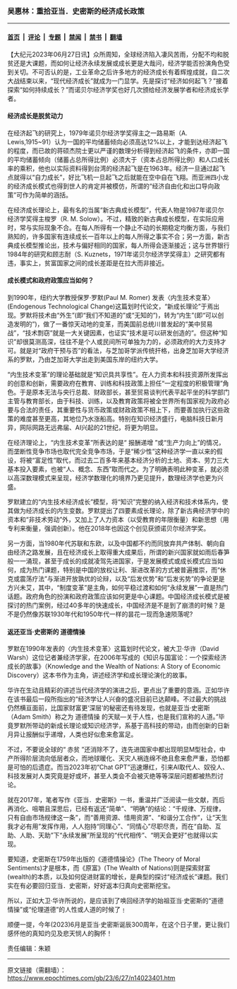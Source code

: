 ### 吴惠林：重拾亚当．史密斯的经济成长政策

---

#### [首页](../../../..?n14023401) &nbsp;|&nbsp; [评论](../../../../../epoch-comment?n14023401) &nbsp;|&nbsp; [专题](../../../../../epoch-special?n14023401) &nbsp;|&nbsp; [禁闻](../../../../../epoch-news?n14023401) &nbsp;|&nbsp; [禁书](../../../../../books?n14023401) &nbsp;|&nbsp; [翻墙](https://github.com/gfw-breaker/nogfw/blob/master/README.md?n14023401)


<div class="post_content" id="artbody" itemprop="articleBody">
 <!-- article content begin -->
 <p>
  【大纪元2023年06月27日讯】众所周知，全球经济陷入凄风苦雨，分配不均和脱贫还是大课题，而如何让经济永续发展或成长更是大哉问，经济学能否扮演角色受到关切。不可否认的是，工业革命之后许多地方的经济成长有着辉煌成就，自二次大战结束以来，“现代经济成长”就成为一门显学。先是探讨“经济如何起飞？”接着探索“如何持续成长？”而诺贝尔经济学奖也好几次颁给经济发展学者和经济成长学者。
 </p>
 <h4>
  经济成长是脱贫动力
 </h4>
 <p>
  在经济起飞的研究上，1979年诺贝尔经济学奖得主之一路易斯（A. Lewis,1915~91）认为一国的平均储蓄倾向必须高达12%以上，才能到达经济起飞的程度，而已故的蒋硕杰院士更以严谨的数理分析得到经济起飞的条件，亦即一国的平均储蓄倾向（储蓄占总所得比例）必须大于（资本占总所得比例）和人口成长率的乘积，他也以实际资料得到台湾的经济起飞是在1963年。经济一旦通过起飞点就得以“自力成长”，好比飞机一旦起飞之后就能在空中自在飞翔。而亚洲四小龙的经济成长模式也得到世人的肯定并被模仿，所谓的“经济自由化和出口导向政策”可作为简单的涵括。
 </p>
 <p>
  在经济成长理论上，最有名的当属“新古典成长模型”，代表人物是1987年诺贝尔经济学奖得主梭罗（R. M. Solow）。不过，精致的新古典成长模型，在实际应用时，常与实际现象不合。在每人所得有一个静止不动的长期稳定均衡方面，与我们熟知的，许多国家有连续成长一百年以上的每人所得之事实不合；另一方面，新古典成长模型推论出，技术与偏好相同的国家，每人所得会逐渐接近；这与世界银行1984年的研究和顾志耐（S. Kuznets，1971年诺贝尔经济学奖得主）之研究都有违，事实上，贫富国家之间的成长差距是在拉大而非接近。
 </p>
 <h4>
  成长模式和政府政策应当如何？
 </h4>
 <p>
  到1990年，纽约大学教授保罗·罗默(Paul M. Romer) 发表〈内生技术变革〉(Endogenous Technological Change)这篇划时代论文，“新成长理论”于焉出现。罗默将技术由“外生”(即“我们不知道的”或“无知的”)，转为“内生”(即“可以创造发明的”)，做了一番惊天动地的变革，而美国前总统川普发起的“美中贸易战”，“技术剽窃”就是一大关键因素，也证实“技术是可以研发创造的”。但这种“知识”却很莫测高深，往往不是个人或民间所可单独为力的，必须政府的大力支持才可。就是对“政府干预与否”的看法，与芝加哥学派传统扞格，出身芝加哥大学经济系的罗默，乃由芝加哥大学出走到美国东岸的纽约大学。
 </p>
 <p>
  “内生技术变革”的理论基础就是“知识具共享性”。在人力资本和科技资源所发挥出的创意和创新，需要政府在教育、训练和科技政策上担任“一定程度的积极管理”角色。于是原本无法与央行总裁、财政部长，甚至贸易谈判代表平起平坐的科学部门主管与教育部长，由于科技、训练，以及教育政策将被全世界所有国家视为政府必要与合法的责任，其重要性与货币政策或财政政策不相上下，而要善加执行这些政策的难度甚至更高，其地位乃水涨船高。特别在知识经济盛行，电脑科技日新月异，网际网路无远弗届、AI兴起的21世纪，将更为明显。
 </p>
 <p>
  在经济理论上，“内生技术变革”所表达的是“
  <ok href="https://www.epochtimes.com/gb/tag/%E6%8A%A5%E9%85%AC%E9%80%92%E5%A2%9E.html">
   报酬递增
  </ok>
  ”或“生产力向上”的情况，而垄断性竞争市场也取代完全竞争市场，于是“稀少性”这种经济学一直以来的假设，将被“富足性”取代，而过去二百多年来基本经济分析的土地、资本、劳力三大基本投入要素，也被“人、概念、东西”取而代之。为了明确表明此种变革，就必须以高深数理模式来呈现，经济学数理化的境界乃更见提升，数理经济学也更为兴盛。
 </p>
 <p>
  罗默建立的“内生技术经济成长”模型，将“知识”完整的纳入经济和技术体系内，使其做为经济成长的内生变数。罗默提出了四要素成长理论，除了新古典经济学中的资本和“非技术劳动”外，又加上了人力资本（以受教育的年限衡量）和新思想（用专利来衡量，强调创新）。他在2018年也因这个创见获颁诺贝尔经济学奖。
 </p>
 <p>
  另一方面，当1980年代苏联和东欧，以及中国都不约而同放弃共产体制、朝向自由经济之路发展，且在经济成长上取得重大成果后，所谓的新兴国家就如雨后春笋般一一涌现，甚至于成长的成就凌驾先进国家，于是发展模式或成长模式应当如何，成为热门课题，特别是中国的放权让利、渐进改革的方式被普遍推崇，而“休克或震荡疗法”与渐进开放孰优的论辩，以及“后发优势”和“后发劣势”的争论更是方兴未艾，其中，“制度变革”是主角，如何平稳过渡和如何“永续发展”一直是热门话题。政府角色的扮演和政府政策应该如何更是中心课题。中国经济成长模式是被探讨的热门案例，经过40多年的快速成长，中国经济是不是到了崩溃的时候？是不是仍然像苏联1930年代和1950年代一样的昙花一现而急速陨落呢?
 </p>
 <h4>
  返还亚当·史密斯的
  <ok href="https://www.epochtimes.com/gb/tag/%E9%81%93%E5%BE%B7%E6%83%85%E6%93%8D.html">
   道德情操
  </ok>
 </h4>
 <p>
  罗默在1990年发表的〈内生技术变革〉这篇划时代论文，被大卫‧华许（David Warsh）这位记者兼经济学家，在2006年写成的《知识与国富论：一个探索经济成长的故事》（Knowledge and the Wealth of Nations: A Story of Economic Discovery）这本书作为主角，讲述经济学和成长理论演化的故事。
 </p>
 <p>
  华许在生动且精彩的讲述当代经济学的演进之后，更点出了重要的意涵。正如华许在该书最后一段所指出的“经济学让人兴奋的盛况目前已达颠峰。不过最大的挑战仍然横亘面前，比国家财富更‘深层’的秘密还有待发现，也就是亚当‧史密斯（Adam Smith）称之为
  <ok href="https://www.epochtimes.com/gb/tag/%E9%81%93%E5%BE%B7%E6%83%85%E6%93%8D.html">
   道德情操
  </ok>
  的天赋—关于人性，也是我们宣称的人道。”毕竟罗默所带动的新成长理论或知识经济学，系基于高科技的带动，由而创新的日新月异让报酬似乎递增，人类也好似愈来愈富足。
 </p>
 <p>
  不过，不要说全球的“
  <ok href="https://www.epochtimes.com/gb/tag/%E8%B5%A4%E8%B4%AB.html">
   赤贫
  </ok>
  ”还消除不了，连先进国家中都出现明显M型社会，中产所得阶层流向低层者众，而地球暖化、天灾人祸连绵不绝且愈来愈严重，恐怕都是可怕的后遗症。而当2023年初“Chat GPT”迅速爆红，引来AI取代人、奴役人、科技发展对人类究竟是好或坏，甚至人类会不会被灭绝等等深层问题都被热烈讨论。
 </p>
 <p>
  就在2017年，笔者写作《亚当．史密斯》一书，重温并广泛阅读一些文献，而后再消化、咀嚼且深思后，已经有返还“简单”、“明确”的结论：“千规律、万规律，只有自由市场规律这一条”，而“善用资源、惜用资源”、“和谐分工合作”，让“天生我才必有用”发挥作用，人人抱持“同理心”、“同情心”尽职尽责，而在“自助、互助、人助、天助”下“永续发展”所呈现的“代代相传”、“明天会更好”也就得以实现。
 </p>
 <p>
  要知道，史密斯在1759年出版的《道德情操论》(The Theory of Moral Sentiments)才是根本，而《原富》(The Wealth of Nations)则是探索财富(wealth)的本质，以及如何促进财富的增长，是典型的探讨“经济成长”课题。我们实在有必要回归亚当．史密斯，好好返本归真向史密斯挖宝。
 </p>
 <p>
  所以，正如大卫·华许所说的，是应该到了唤回经济学的始祖亚当‧史密斯的“道德情操”或“伦理道德”的人性或人道的时候了﹗
 </p>
 <p>
  顺便一提，今年(2023)6月是亚当·史密斯诞辰300周年，在这个日子里，更让我们感怀他的真知灼见及悲天悯人的胸怀！
 </p>
 <p>
  责任编辑：朱颖
 </p>
 <!-- article content end -->
 <div id="below_article_ad">
 </div>
</div>


---

原文链接（需翻墙）：https://www.epochtimes.com/gb/23/6/27/n14023401.htm